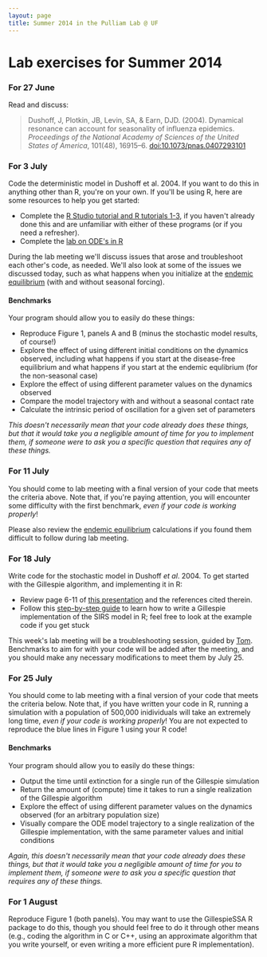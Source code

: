 ```yaml
---
layout: page
title: Summer 2014 in the Pulliam Lab @ UF
---
```


# Lab exercises for Summer 2014

### For 27 June

Read and discuss:

> Dushoff, J, Plotkin, JB, Levin, SA, & Earn, DJD. (2004). Dynamical resonance can account for seasonality of influenza epidemics. _Proceedings of the National Academy of Sciences of the United States of America_, 101(48), 16915–6. [doi:10.1073/pnas.0407293101](http://www.pnas.org/content/101/48/16915.full)

### For 3 July

Code the deterministic model in Dushoff et al. 2004. If you want to do this in anything other than R, you're on your own. If you'll be using R, here are some resources to help you get started:

- Complete the [R Studio tutorial and R tutorials 1-3](http://lalashan.mcmaster.ca/theobio/mmed/index.php/Introduction_to_R), if you haven't already done this and are unfamiliar with either of these programs (or if you need a refresher).
- Complete the [lab on ODE's in R](http://lalashan.mcmaster.ca/theobio/mmed/index.php/Lab_1:_ODE_models_in_R)

During the lab meeting we'll discuss issues that arose and troubleshoot each other's code, as needed. We'll also look at some of the issues we discussed today, such as what happens when you initialize at the [endemic equilibrium](endemic.html) (with and without seasonal forcing).

#### Benchmarks

Your program should allow you to easily do these things:

- Reproduce Figure 1, panels A and B (minus the stochastic model results, of course!)
- Explore the effect of using different initial conditions on the dynamics observed, including what happens if you start at the disease-free equilibrium and what happens if you start at the endemic equlibrium (for the non-seasonal case)
- Explore the effect of using different parameter values on the dynamics observed
- Compare the model trajectory with and without a seasonal contact rate
- Calculate the intrinsic period of oscillation for a given set of parameters

*This doesn't necessarily mean that your code already does these things, but that it would take you a negligible amount of time for you to implement them, if someone were to ask you a specific question that requires any of these things.*

### For 11 July

You should come to lab meeting with a final version of your code that meets the criteria above. Note that, if you're paying attention, you will encounter some difficulty with the first benchmark, _even if your code is working properly_!

Please also review the [endemic equilibrium](endemic.html) calculations if you found them difficult to follow during lab meeting.

### For 18 July

Write code for the stochastic model in Dushoff *et al*. 2004. To get started with the Gillespie algorithm, and implementing it in R:

- Review page 6-11 of [this presentation](http://plaza.ufl.edu/pulliam/training/icddrb/Welcome_files/Pulliam_ICDDRB_Day2.pdf) and the references cited therein.
- Follow this [step-by-step guide](http://yushan.mcmaster.ca/theobio/mmed/index.php/Gillespie) to learn how to write a Gillespie implementation of the SIRS model in R; feel free to look at the example code if you get stuck

This week's lab meeting will be a troubleshooting session, guided by [Tom](http://pulliamlab-ufl.github.io/people/hladish.html). Benchmarks to aim for with your code will be added after the meeting, and you should make any necessary modifications to meet them by July 25.

### For 25 July

You should come to lab meeting with a final version of your code that meets the criteria below. Note that, if you have written your code in R, running a simulation with a population of 500,000 inidividuals will take an extremely long time, _even if your code is working properly_! You are not expected to reproduce the blue lines in Figure 1 using your R code!

#### Benchmarks

Your program should allow you to easily do these things:

- Output the time until extinction for a single run of the Gillespie simulation
- Return the amount of (compute) time it takes to run a single realization of the Gillespie algorithm
- Explore the effect of using different parameter values on the dynamics observed (for an arbitrary population size)
- Visually compare the ODE model trajectory to a single realization of the Gillespie implementation, with the same parameter values and initial conditions

*Again, this doesn't necessarily mean that your code already does these things, but that it would take you a negligible amount of time for you to implement them, if someone were to ask you a specific question that requires any of these things.*

### For 1 August

Reproduce Figure 1 (both panels). You may want to use the GillespieSSA R package to do this, though you should feel free to do it through other means (e.g., coding the algorithm in C or C++, using an approximate algorithm that you write yourself, or even writing a more efficient pure R implementation).
